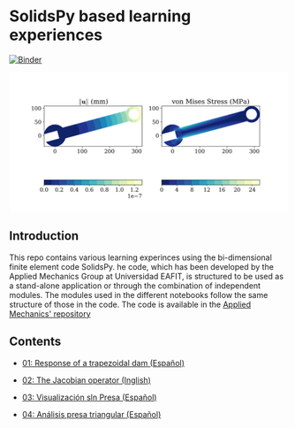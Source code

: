# SolidsPy based learning experiences

[![Binder](https://mybinder.org/badge_logo.svg)](https://mybinder.org/v2/gh/jgomezc1/SolidsPy_experiences/master)

![Displacement field in a wrench.](./images/wrench.png)

## Introduction

This repo contains various learning experinces using the bi-dimensional finite element code SolidsPy.
he code, which has been developed by the Applied Mechanics Group at Universidad EAFIT, is structured to be used
as a stand-alone application or through the combination of independent modules. The modules used in the different
notebooks follow the same structure of those in the code.
The code is available in the [Applied Mechanics' repository](https://github.com/AppliedMechanics-EAFIT/SolidsPy)

## Contents

* [01: Response of a trapezoidal dam (Español)](https://nbviewer.jupyter.org/github/jgomezc1/SolidsPy_experiences/blob/master/notebooks/analisis_presa/01_solidspy_dam_design.ipynb)

* [02: The Jacobian operator (Inglish)](https://nbviewer.jupyter.org/github/jgomezc1/SolidsPy_experiences/blob/master/notebooks/jacobian/jacobiano.ipynb)

* [03: Visualización sln Presa (Español)](https://nbviewer.jupyter.org/github/jgomezc1/SolidsPy_experiences/blob/master/notebooks/taller_1_modelacion/taller1.ipynb)

* [04: Análisis presa triangular (Español)](https://nbviewer.jupyter.org/github/jgomezc1/SolidsPy_experiences/blob/master/notebooks/taller_2_modelacion/taller2.ipynb)

